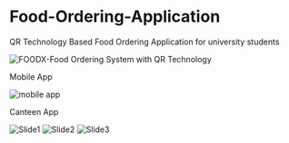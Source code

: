 # Food-Ordering-Application
QR Technology Based Food Ordering Application for university students

![FOODX-Food Ordering System with QR Technology](https://user-images.githubusercontent.com/52496596/172791399-027a735c-00fd-460d-adbf-0f40c0cb99f6.jpg)

Mobile App

![mobile app](https://user-images.githubusercontent.com/52496596/172796361-1d4a15f2-e2f2-410c-bc90-195fed2dc907.jpg)

Canteen App

![Slide1](https://user-images.githubusercontent.com/52496596/172799888-be9e3a1e-be91-4d0d-97dc-5dc0060c9423.JPG)
![Slide2](https://user-images.githubusercontent.com/52496596/172799905-dddaf561-1505-4783-91b8-2539a52e1b25.JPG)
![Slide3](https://user-images.githubusercontent.com/52496596/172799922-bec2e770-4ec7-44eb-b009-d1ed5cddd6e6.JPG)
